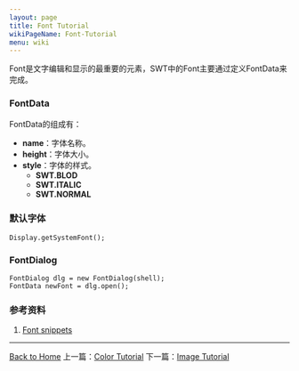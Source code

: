 ```yaml
---
layout: page
title: Font Tutorial
wikiPageName: Font-Tutorial
menu: wiki
---
```


Font是文字编辑和显示的最重要的元素，SWT中的Font主要通过定义FontData来完成。

### FontData
FontData的组成有：

* **name**：字体名称。
* **height**：字体大小。
* **style**：字体的样式。
	* **SWT.BLOD**
	* **SWT.ITALIC**
	* **SWT.NORMAL**

### 默认字体

	Display.getSystemFont();

### FontDialog

	FontDialog dlg = new FontDialog(shell);
	FontData newFont = dlg.open();

### 参考资料
1. [Font snippets](http://www.eclipse.org/swt/snippets/#font)

***
[Back to Home]({{site.baseurl}}/eclipse.tutorial/wiki/) 上一篇：[Color Tutorial](http://ecsoya.github.io/eclipse.tutorial/wiki/Color-Tutorial) 下一篇：[Image Tutorial](http://ecsoya.github.io/eclipse.tutorial/wiki/Image-Tutorial)
